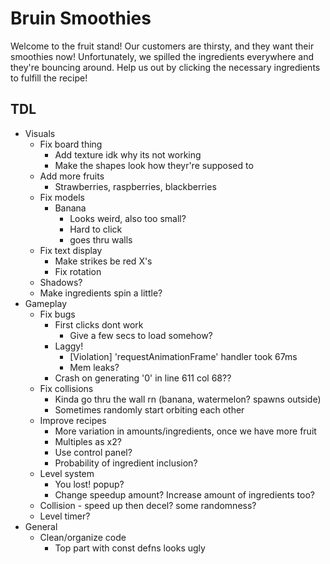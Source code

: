 # Bruin Smoothies

Welcome to the fruit stand! Our customers are thirsty, and they want their smoothies now! Unfortunately, we spilled the ingredients everywhere and they're bouncing around. Help us out by clicking the necessary ingredients to fulfill the recipe!

## TDL
- Visuals
  - Fix board thing
    - Add texture idk why its not working
    - Make the shapes look how theyr're supposed to
  - Add more fruits
    - Strawberries, raspberries, blackberries
  - Fix models
    - Banana
      - Looks weird, also too small?
      - Hard to click
      - goes thru walls
  - Fix text display
    - Make strikes be red X's
    - Fix rotation
  - Shadows?
  - Make ingredients spin a little?
- Gameplay
  - Fix bugs
    - First clicks dont work
      - Give a few secs to load somehow?
    - Laggy!
      - [Violation] 'requestAnimationFrame' handler took 67ms
      - Mem leaks?
    - Crash on generating '0' in line 611 col 68??
  - Fix collisions
    - Kinda go thru the wall rn (banana, watermelon? spawns outside)
    - Sometimes randomly start orbiting each other
  - Improve recipes
    - More variation in amounts/ingredients, once we have more fruit
    - Multiples as x2?
    - Use control panel?
    - Probability of ingredient inclusion?
  - Level system
    - You lost! popup?
    - Change speedup amount? Increase amount of ingredients too?
  - Collision - speed up then decel? some randomness?
  - Level timer?
- General
  - Clean/organize code
    - Top part with const defns looks ugly